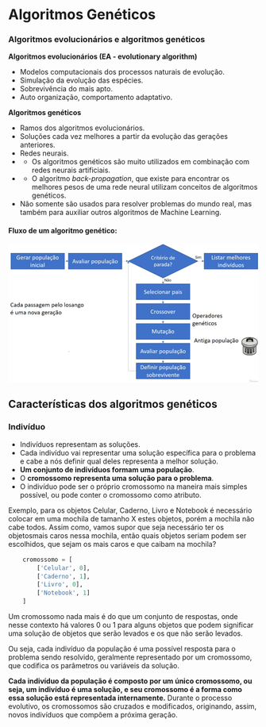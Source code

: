 # Algoritmos Genéticos

### Algoritmos evolucionários e algoritmos genéticos

**Algoritmos evolucionários (EA - evolutionary algorithm)**
- Modelos computacionais dos processos naturais de evolução.
- Simulação da evolução das espécies.
- Sobrevivência do mais apto.
- Auto organização, comportamento adaptativo.

**Algoritmos genéticos**
- Ramos dos algoritmos evolucionários.
- Soluções cada vez melhores a partir da evolução das gerações anteriores.
- Redes neurais.
- - Os algoritmos genéticos são muito utilizados em combinação com redes neurais artificiais.
- - O algoritmo *back-propagation*, que existe para encontrar os melhores pesos de uma rede neural utilizam conceitos de algoritmos genéticos.
- Não somente são usados para resolver problemas do mundo real, mas também para auxiliar outros algoritmos de Machine Learning.

#### Fluxo de um algoritmo genético:

![fluxo ag](readme_imgs/image.png)

## Características dos algoritmos genéticos

### Indivíduo
- Indivíduos representam as soluções.
- Cada indivíduo vai representar uma solução específica para o problema e cabe a nós definir qual deles representa a melhor solução.
- **Um conjunto de indivíduos formam uma população**.
- O **cromossomo representa uma solução para o problema**.
- O indivíduo pode ser o próprio cromossomo na maneira mais simples possível, ou pode conter o cromossomo como atributo.

Exemplo, para os objetos Celular, Caderno, Livro e Notebook é necessário colocar em uma mochila de tamanho X estes objetos, porém a mochila não cabe todos. Assim como, vamos supor que seja necessário ter os objetosmais caros nessa mochila, então quais objetos seriam podem ser escolhidos, que sejam os mais caros e que caibam na mochila?

```py
    cromossomo = [
        ['Celular', 0],
        ['Caderno', 1],
        ['Livro', 0],
        ['Notebook', 1]
    ]
```

Um cromossomo nada mais é do que um conjunto de respostas, onde nesse contexto há valores 0 ou 1 para alguns objetos que podem significar uma solução de objetos que serão levados e os que não serão levados.

Ou seja, cada indivíduo da população é uma possível resposta para o problema sendo resolvido, geralmente representado por um cromossomo, que codifica os parâmetros ou variáveis da solução.

**Cada indivíduo da população é composto por um único cromossomo, ou seja, um indivíduo é uma solução, e seu cromossomo é a forma como essa solução está representada internamente.** Durante o processo evolutivo, os cromossomos são cruzados e modificados, originando, assim, novos indivíduos que compõem a próxima geração.